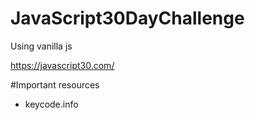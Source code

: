 # JavaScript30DayChallenge
Using vanilla js

https://javascript30.com/

#Important resources
* keycode.info
